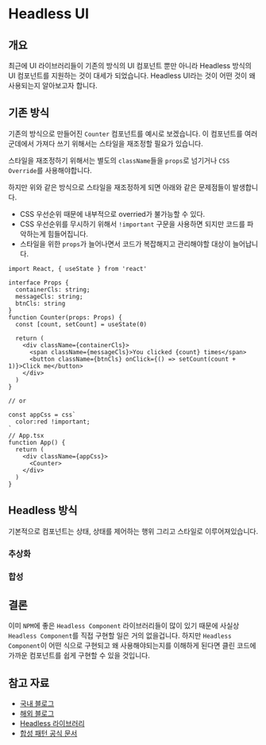 # Headless UI
## 개요
최근에 UI 라이브러리들이 기존의 방식의 UI 컴포넌트 뿐만 아니라 Headless 방식의 UI 컴포넌트를 지원하는 것이 대세가 되었습니다. Headless UI라는 것이 어떤 것이 왜 사용되는지 알아보고자 합니다.

## 기존 방식
기존의 방식으로 만들어진 `Counter` 컴포넌트를 예시로 보겠습니다.
이 컴포넌트를 여러군데에서 가져다 쓰기 위해서는 스타일을 재조정할 필요가 있습니다.

스타일을 재조정하기 위해서는 별도의 `className`들을 `props`로 넘기거나 `CSS Override`를 사용해야합니다.

하지만 위와 같은 방식으로 스타일을 재조정하게 되면 아래와 같은 문제점들이 발생합니다.

- CSS 우선순위 때문에 내부적으로 overried가 불가능할 수 있다.
- CSS 우선순위를 무시하기 위해서 `!important` 구문을 사용하면 되지만 코드를 파악하는게 힘들어집니다.
- 스타일을 위한 `props`가 늘어나면서 코드가 복잡해지고 관리해야할 대상이 늘어납니다.

```tsx
import React, { useState } from 'react'

interface Props {
  containerCls: string;
  messageCls: string;
  btnCls: string
}
function Counter(props: Props) {
  const [count, setCount] = useState(0)

  return (
    <div className={containerCls}>
      <span className={messageCls}>You clicked {count} times</span>
      <button className={btnCls} onClick={() => setCount(count + 1)}>Click me</button>
    </div>
  )
}

// or

const appCss = css`
  color:red !important;
`
// App.tsx
function App() {
  return (
    <div className={appCss}>
      <Counter>
    </div>
  )
}
```

## Headless 방식
기본적으로 컴포넌트는 상태, 상태를 제어하는 행위 그리고 스타일로 이루어져있습니다. 
### 추상화
### 합성

## 결론
이미 `NPM`에 좋은 `Headless Component` 라이브러리들이 많이 있기 때문에 사실상 `Headless Component`를 직접 구현할 일은 거의 없을겁니다. 하지만 `Headless Component`이 어떤 식으로 구현되고 왜 사용해야되는지를 이해하게 된다면 클린 코드에 가까운 컴포넌트를 쉽게 구현할 수 있을 것입니다.

## 참고 자료
- [국내 블로그](https://jbee.io/react/headless-concept/)
- [해외 블로그](https://www.joshbritz.co/posts/the-sexiness-of-headless-ui/)
- [Headless 라이브러리](https://headlessui.dev/)
- [합성 패턴 공식 문서](https://ko.reactjs.org/docs/composition-vs-inheritance.html)